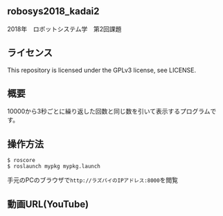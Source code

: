 ## robosys2018_kadai2

2018年　ロボットシステム学　第2回課題

## ライセンス
This repository is licensed under the GPLv3 license, see LICENSE.

## 概要
10000から3秒ごとに繰り返した回数と同じ数を引いて表示するプログラムです。

## 操作方法
    $ roscore
    $ roslaunch mypkg mypkg.launch
手元のPCのブラウザで`http://ラズパイのIPアドレス:8000`を閲覧 
## 動画URL(YouTube)

